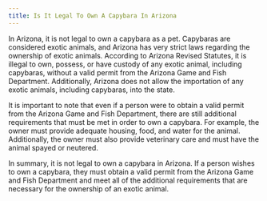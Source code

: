 ```yaml
---
title: Is It Legal To Own A Capybara In Arizona
---
```


In Arizona, it is not legal to own a capybara as a pet. Capybaras are considered exotic animals, and Arizona has very strict laws regarding the ownership of exotic animals. According to Arizona Revised Statutes, it is illegal to own, possess, or have custody of any exotic animal, including capybaras, without a valid permit from the Arizona Game and Fish Department. Additionally, Arizona does not allow the importation of any exotic animals, including capybaras, into the state. 

It is important to note that even if a person were to obtain a valid permit from the Arizona Game and Fish Department, there are still additional requirements that must be met in order to own a capybara. For example, the owner must provide adequate housing, food, and water for the animal. Additionally, the owner must also provide veterinary care and must have the animal spayed or neutered.

In summary, it is not legal to own a capybara in Arizona. If a person wishes to own a capybara, they must obtain a valid permit from the Arizona Game and Fish Department and meet all of the additional requirements that are necessary for the ownership of an exotic animal.